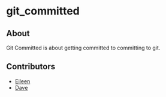# git_committed

## About

Git Committed is about getting committed to committing to git.

## Contributors
- [Eileen](https://github.com/eileenhays)
- [Dave](https://github.com/dorkrawk)
